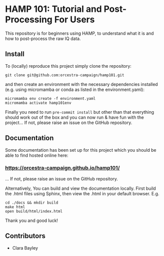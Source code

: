 # HAMP 101: Tutorial and Post-Processing For Users

This repository is for beginners using HAMP, to understand what it is and how to
post-process the raw IQ data.

## Install
To (locally) reproduce this project simply clone the repository:
```
git clone git@github.com:orcestra-campaign/hamp101.git
```
and then create an environment with the necessary dependencies installed (e.g. using micromamba
or conda as listed in the environment.yaml):
```
micromamba env create -f environment.yaml
micromamba activate hamp101env
```
Finally you need to run ``pre-commit install`` but other than that everything should work out of
the box and you can now run & have fun with the project... If not, please raise an issue on the
GitHub repository.

## Documentation
Some documentation has been set up for this project which you should be able to find hosted online
here:
### https://orcestra-campaign.github.io/hamp101/
... If not, please raise an issue on the GitHub repository.

Alternatively, You can build and view the documentation locally. First build the .html files
using Sphinx, then view the .html in your default browser. E.g.

```
cd ./docs && mkdir build
make html
open build/html/index.html
```

Thank you and good luck!

## Contributors
- Clara Bayley
